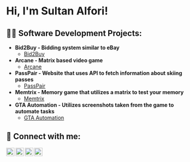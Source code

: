 <h1>Hi, I'm Sultan Alfori! <br/>

<h2>👨‍💻 Software Development Projects:</h2>

- <b>Bid2Buy - Bidding system similar to eBay</b>
  - [Bid2Buy](https://github.com/joshmadakor1/Algorithms-Practice)
- <b>Arcane - Matrix based video game</b>
  - [Arcane](https://github.com/joshmadakor1/Algorithms-Practice)
- <b>PassPair - Website that uses API to fetch information about skiing passes</b>
  - [PassPair](https://github.com/joshmadakor1/Algorithms-Practice)
- <b>Memtrix - Memory game that utilizes a matrix to test your memory</b>
  - [Memtrix](https://github.com/joshmadakor1/Algorithms-Practice)
- <b>GTA Automation - Utilizes screenshots taken from the game to automate tasks</b>
  - [GTA Automation](https://github.com/joshmadakor1/Algorithms-Practice)

<h2> 🤳 Connect with me:</h2>

[<img align="left" alt="JoshMadakor | YouTube" width="22px" src="https://cdn.jsdelivr.net/npm/simple-icons@v3/icons/youtube.svg" />][youtube]
[<img align="left" alt="JoshMadakor | Twitter" width="22px" src="https://cdn.jsdelivr.net/npm/simple-icons@v3/icons/twitter.svg" />][twitter]
[<img align="left" alt="JoshMadakor | LinkedIn" width="22px" src="https://cdn.jsdelivr.net/npm/simple-icons@v3/icons/linkedin.svg" />][linkedin]
[<img align="left" alt="JoshMadakor | Instagram" width="22px" src="https://cdn.jsdelivr.net/npm/simple-icons@v3/icons/instagram.svg" />][instagram]

[twitter]: https://twitter.com/joshmadakor
[youtube]: https://www.youtube.com/c/joshmadakor
[instagram]: https://www.instagram.com/joshmadakor/
[linkedin]: https://linkedin.com/in/joshmadakor
